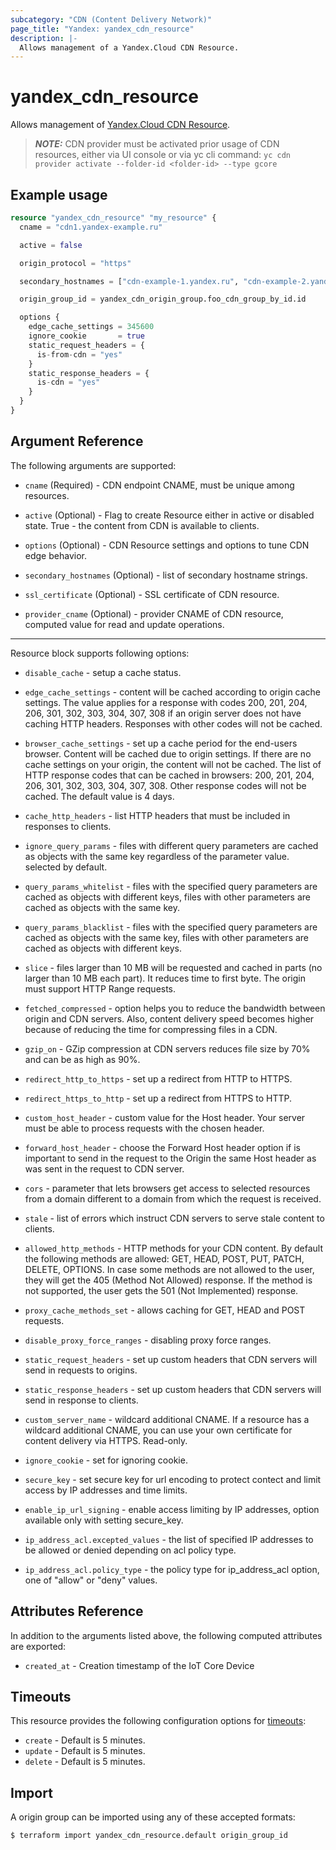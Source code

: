 ```yaml
---
subcategory: "CDN (Content Delivery Network)"
page_title: "Yandex: yandex_cdn_resource"
description: |-
  Allows management of a Yandex.Cloud CDN Resource.
---
```



# yandex_cdn_resource




Allows management of [Yandex.Cloud CDN Resource](https://cloud.yandex.ru/docs/cdn/concepts/resource).

> ***NOTE:*** CDN provider must be activated prior usage of CDN resources, either via UI console or via yc cli command: `yc cdn provider activate --folder-id <folder-id> --type gcore`

## Example usage

```terraform
resource "yandex_cdn_resource" "my_resource" {
  cname = "cdn1.yandex-example.ru"

  active = false

  origin_protocol = "https"

  secondary_hostnames = ["cdn-example-1.yandex.ru", "cdn-example-2.yandex.ru"]

  origin_group_id = yandex_cdn_origin_group.foo_cdn_group_by_id.id

  options {
    edge_cache_settings = 345600
    ignore_cookie       = true
    static_request_headers = {
      is-from-cdn = "yes"
    }
    static_response_headers = {
      is-cdn = "yes"
    }
  }
}
```

## Argument Reference

The following arguments are supported:

* `cname` (Required) - CDN endpoint CNAME, must be unique among resources.

* `active` (Optional) - Flag to create Resource either in active or disabled state. True - the content from CDN is available to clients.

* `options` (Optional) - CDN Resource settings and options to tune CDN edge behavior.

* `secondary_hostnames` (Optional) - list of secondary hostname strings.

* `ssl_certificate` (Optional) - SSL certificate of CDN resource.

* `provider_cname` (Optional) - provider CNAME of CDN resource, computed value for read and update operations.

---

Resource block supports following options:

* `disable_cache` - setup a cache status.

* `edge_cache_settings` - content will be cached according to origin cache settings. The value applies for a response with codes 200, 201, 204, 206, 301, 302, 303, 304, 307, 308 if an origin server does not have caching HTTP headers. Responses with other codes will not be cached.

* `browser_cache_settings` - set up a cache period for the end-users browser. Content will be cached due to origin settings. If there are no cache settings on your origin, the content will not be cached. The list of HTTP response codes that can be cached in browsers: 200, 201, 204, 206, 301, 302, 303, 304, 307, 308. Other response codes will not be cached. The default value is 4 days.

* `cache_http_headers` - list HTTP headers that must be included in responses to clients.

* `ignore_query_params` - files with different query parameters are cached as objects with the same key regardless of the parameter value. selected by default.

* `query_params_whitelist` - files with the specified query parameters are cached as objects with different keys, files with other parameters are cached as objects with the same key.

* `query_params_blacklist` - files with the specified query parameters are cached as objects with the same key, files with other parameters are cached as objects with different keys.

* `slice` - files larger than 10 MB will be requested and cached in parts (no larger than 10 MB each part). It reduces time to first byte. The origin must support HTTP Range requests.

* `fetched_compressed` - option helps you to reduce the bandwidth between origin and CDN servers. Also, content delivery speed becomes higher because of reducing the time for compressing files in a CDN.

* `gzip_on` - GZip compression at CDN servers reduces file size by 70% and can be as high as 90%.

* `redirect_http_to_https` - set up a redirect from HTTP to HTTPS.

* `redirect_https_to_http` - set up a redirect from HTTPS to HTTP.

* `custom_host_header` - custom value for the Host header. Your server must be able to process requests with the chosen header.

* `forward_host_header` - choose the Forward Host header option if is important to send in the request to the Origin the same Host header as was sent in the request to CDN server.

* `cors` - parameter that lets browsers get access to selected resources from a domain different to a domain from which the request is received.

* `stale` - list of errors which instruct CDN servers to serve stale content to clients.

* `allowed_http_methods` - HTTP methods for your CDN content. By default the following methods are allowed: GET, HEAD, POST, PUT, PATCH, DELETE, OPTIONS. In case some methods are not allowed to the user, they will get the 405 (Method Not Allowed) response. If the method is not supported, the user gets the 501 (Not Implemented) response.

* `proxy_cache_methods_set` - allows caching for GET, HEAD and POST requests.

* `disable_proxy_force_ranges` - disabling proxy force ranges.

* `static_request_headers` - set up custom headers that CDN servers will send in requests to origins.

* `static_response_headers` - set up custom headers that CDN servers will send in response to clients.

* `custom_server_name` - wildcard additional CNAME. If a resource has a wildcard additional CNAME, you can use your own certificate for content delivery via HTTPS. Read-only.

* `ignore_cookie` - set for ignoring cookie.

* `secure_key` - set secure key for url encoding to protect contect and limit access by IP addresses and time limits.

* `enable_ip_url_signing` - enable access limiting by IP addresses, option available only with setting secure_key.

* `ip_address_acl.excepted_values` - the list of specified IP addresses to be allowed or denied depending on acl policy type.

* `ip_address_acl.policy_type` - the policy type for ip_address_acl option, one of "allow" or "deny" values.

## Attributes Reference

In addition to the arguments listed above, the following computed attributes are exported:

* `created_at` - Creation timestamp of the IoT Core Device

## Timeouts

This resource provides the following configuration options for [timeouts](/docs/configuration/resources.html#timeouts):

- `create` - Default is 5 minutes.
- `update` - Default is 5 minutes.
- `delete` - Default is 5 minutes.

## Import

A origin group can be imported using any of these accepted formats:

```
$ terraform import yandex_cdn_resource.default origin_group_id
```
